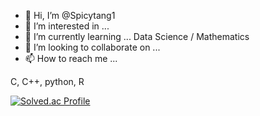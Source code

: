- 👋 Hi, I’m @Spicytang1
- 👀 I’m interested in ... 
- 🌱 I’m currently learning ... Data Science / Mathematics
- 💞️ I’m looking to collaborate on ...
- 📫 How to reach me ...

C, C++, python, R

[![Solved.ac Profile](http://mazassumnida.wtf/api/v2/generate_badge?boj=oppenheimer)](https://solved.ac/oppenheimer/)



<!---
Spicytang1/Spicytang1 is a ✨ special ✨ repository because its `README.md` (this file) appears on your GitHub profile.
You can click the Preview link to take a look at your changes.
--->
